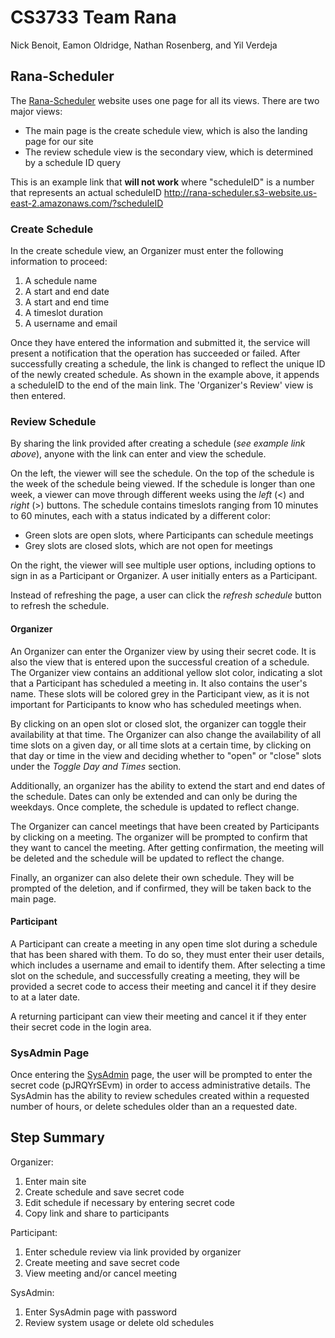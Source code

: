 # CS3733 Team Rana
Nick Benoit, Eamon Oldridge, Nathan Rosenberg, and Yil Verdeja

## Rana-Scheduler
The [Rana-Scheduler](http://rana-scheduler.s3-website.us-east-2.amazonaws.com/) website uses one page for all its views. There are two major views:
 - The main page is the create schedule view, which is also the landing page for our site
 - The review schedule view is the secondary view, which is determined by a schedule ID query

This is an example link that **will not work** where "scheduleID" is a number that represents an actual scheduleID
http://rana-scheduler.s3-website.us-east-2.amazonaws.com/?scheduleID

### Create Schedule
In the create schedule view, an Organizer must enter the following information to proceed:
1. A schedule name
2. A start and end date
3. A start and end time
4. A timeslot duration
5. A username and email

Once they have entered the information and submitted it, the service will present a notification that the operation has succeeded or failed. After successfully creating a schedule, the link is changed to reflect the unique ID of the newly created schedule. As shown in the example above, it appends a scheduleID to the end of the main link. The 'Organizer's Review' view is then entered.

### Review Schedule
By sharing the link provided after creating a schedule (*see example link above*), anyone with the link can enter and view the schedule.

On the left, the viewer will see the schedule. On the top of the schedule is the week of the schedule being viewed. If the schedule is longer than one week, a viewer can move through different weeks using the *left* (<) and *right* (>) buttons. The schedule contains timeslots ranging from 10 minutes to 60 minutes, each with a status indicated by a different color: 
 - Green slots are open slots, where Participants can schedule meetings
 - Grey slots are closed slots, which are not open for meetings

On the right, the viewer will see multiple user options, including options to sign in as a Participant or Organizer. A user initially enters as a Participant.

Instead of refreshing the page, a user can click the *refresh schedule* button to refresh the schedule.

#### Organizer
An Organizer can enter the Organizer view by using their secret code. It is also the view that is entered upon the successful creation of a schedule. The Organizer view contains an additional yellow slot color, indicating a slot that a Participant has scheduled a meeting in. It also contains the user's name. These slots will be colored grey in the Participant view, as it is not important for Participants to know who has scheduled meetings when.

By clicking on an open slot or closed slot, the organizer can toggle their availability at that time. The Organizer can also change the availability of all time slots on a given day, or all time slots at a certain time, by clicking on that day or time in the view and deciding whether to "open" or "close" slots under the *Toggle Day and Times* section.

Additionally, an organizer has the ability to extend the start and end dates of the schedule. Dates can only be extended and can only be during the weekdays. Once complete, the schedule is updated to reflect change.

The Organizer can cancel meetings that have been created by Participants by clicking on a meeting. The organizer will be prompted to confirm that they want to cancel the meeting. After getting confirmation, the meeting will be deleted and the schedule will be updated to reflect the change.

Finally, an organizer can also delete their own schedule. They will be prompted of the deletion, and if confirmed, they will be taken back to the main page.

#### Participant
A Participant can create a meeting in any open time slot during a schedule that has been shared with them. To do so, they must enter their user details, which includes a username and email to identify them. After selecting a time slot on the schedule, and successfully creating a meeting, they will be provided a secret code to access their meeting and cancel it if they desire to at a later date.

A returning participant can view their meeting and cancel it if they enter their secret code in the login area.

### SysAdmin Page
Once entering the [SysAdmin](http://rana-scheduler.s3-website.us-east-2.amazonaws.com/?sysadmin) page, the user will be prompted to enter the secret code (pJRQYrSEvm) in order to access administrative details. The SysAdmin has the ability to review schedules created within a requested number of hours, or delete schedules older than an a requested date.

## Step Summary
Organizer:
1. Enter main site
2. Create schedule and save secret code
3. Edit schedule if necessary by entering secret code
4. Copy link and share to participants

Participant:
1. Enter schedule review via link provided by organizer
2. Create meeting and save secret code
3. View meeting and/or cancel meeting

SysAdmin:
1. Enter SysAdmin page with password
2. Review system usage or delete old schedules
